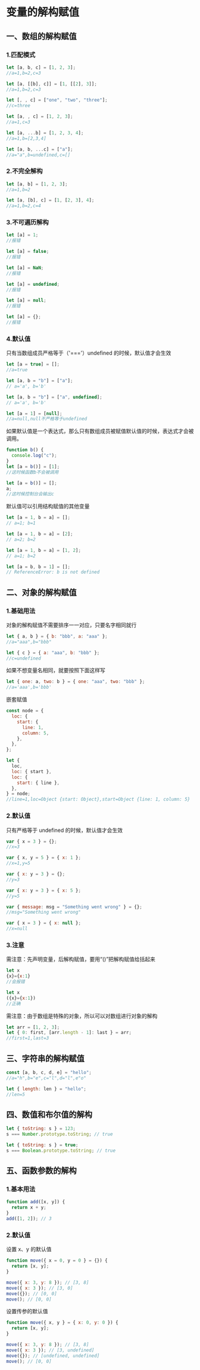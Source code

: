 # 变量的解构赋值
## 一、数组的解构赋值

### 1.匹配模式

```js
let [a, b, c] = [1, 2, 3];
//a=1,b=2,c=3

let [a, [[b], c]] = [1, [[2], 3]];
//a=1,b=2,c=3

let [, , c] = ["one", "two", "three"];
//c=three

let [a, , c] = [1, 2, 3];
//a=1,c=3

let [a, ...b] = [1, 2, 3, 4];
//a=1,b=[2,3,4]

let [a, b, ...c] = ["a"];
//a="a",b=undefined,c=[]
```

### 2.不完全解构

```js
let [a, b] = [1, 2, 3];
//a=1,b=2

let [a, [b], c] = [1, [2, 3], 4];
//a=1,b=2,c=4
```

### 3.不可遍历解构

```js
let [a] = 1;
//报错

let [a] = false;
//报错

let [a] = NaN;
//报错

let [a] = undefined;
//报错

let [a] = null;
//报错

let [a] = {};
//报错
```

### 4.默认值

只有当数组成员严格等于（'==='）undefined 的时候，默认值才会生效

```js
let [a = true] = [];
//a=true

let [a, b = "b"] = ["a"];
// a='a', b='b'

let [a, b = "b"] = ["a", undefined];
// a='a', b='b'

let [a = 1] = [null];
//a=null,null不严格等于undefined
```

如果默认值是一个表达式，那么只有数组成员被赋值默认值的时候，表达式才会被调用。

```js
function b() {
  console.log("c");
}
let [a = b()] = [1];
//这时候函数b不会被调用

let [a = b()] = [];
a;
//这时候控制台会输出c
```

默认值可以引用结构赋值的其他变量

```js
let [a = 1, b = a] = [];
// a=1; b=1

let [a = 1, b = a] = [2];
// a=2; b=2

let [a = 1, b = a] = [1, 2];
// a=1; b=2

let [a = b, b = 1] = [];
// ReferenceError: b is not defined
```

## 二、对象的解构赋值

### 1.基础用法

对象的解构赋值不需要排序一一对应，只要名字相同就行

```js
let { a, b } = { b: "bbb", a: "aaa" };
//a="aaa",b="bbb"

let { c } = { a: "aaa", b: "bbb" };
//c=undefined
```

如果不想变量名相同，就要按照下面这样写

```js
let { one: a, two: b } = { one: "aaa", two: "bbb" };
//a='aaa',b='bbb'
```

嵌套赋值

```js
const node = {
  loc: {
    start: {
      line: 1,
      column: 5,
    },
  },
};

let {
  loc,
  loc: { start },
  loc: {
    start: { line },
  },
} = node;
//line=1,loc=Object {start: Object},start=Object {line: 1, column: 5}
```

### 2.默认值

只有严格等于 undefined 的时候，默认值才会生效

```js
var { x = 3 } = {};
//x=3

var { x, y = 5 } = { x: 1 };
//x=1,y=5

var { x: y = 3 } = {};
//y=3

var { x: y = 3 } = { x: 5 };
//y=5

var { message: msg = "Something went wrong" } = {};
//msg="Something went wrong"

var { x = 3 } = { x: null };
//x=null
```

### 3.注意

需注意：先声明变量，后解构赋值，要用“()”把解构赋值给括起来

```js
let x
{x}={x:1}
//会报错

let x
({x}={x:1})
//正确
```

需注意：由于数组是特殊的对象，所以可以对数组进行对象的解构

```js
let arr = [1, 2, 3];
let { 0: first, [arr.length - 1]: last } = arr;
//first=1,last=3
```

## 三、字符串的解构赋值

```js
const [a, b, c, d, e] = "hello";
//a="h",b="e",c="l",d="l",e"o"

let { length: len } = "hello";
//len=5
```

## 四、数值和布尔值的解构

```js
let { toString: s } = 123;
s === Number.prototype.toString; // true

let { toString: s } = true;
s === Boolean.prototype.toString; // true
```

## 五、函数参数的解构

### 1.基本用法

```js
function add([x, y]) {
  return x + y;
}
add([1, 2]); // 3
```

### 2.默认值

设置 x、y 的默认值

```js
function move({ x = 0, y = 0 } = {}) {
  return [x, y];
}

move({ x: 3, y: 8 }); // [3, 8]
move({ x: 3 }); // [3, 0]
move({}); // [0, 0]
move(); // [0, 0]
```

设置传参的默认值

```js
function move({ x, y } = { x: 0, y: 0 }) {
  return [x, y];
}

move({ x: 3, y: 8 }); // [3, 8]
move({ x: 3 }); // [3, undefined]
move({}); // [undefined, undefined]
move(); // [0, 0]
```
